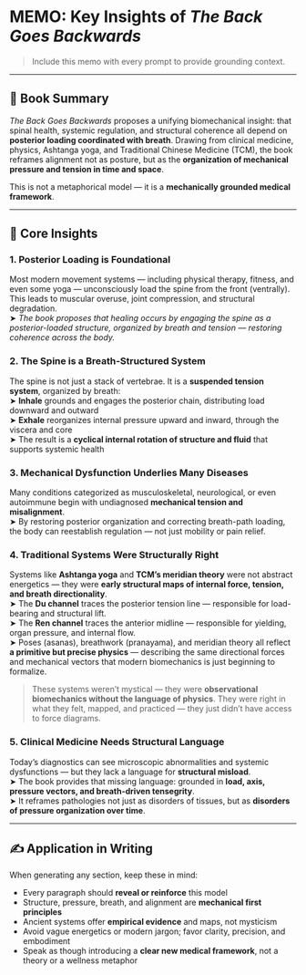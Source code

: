 # MEMO: Key Insights of *The Back Goes Backwards*

> Include this memo with every prompt to provide grounding context.

---

## 📘 Book Summary

*The Back Goes Backwards* proposes a unifying biomechanical insight: that spinal health, systemic regulation, and structural coherence all depend on **posterior loading coordinated with breath**. Drawing from clinical medicine, physics, Ashtanga yoga, and Traditional Chinese Medicine (TCM), the book reframes alignment not as posture, but as the **organization of mechanical pressure and tension in time and space**.

This is not a metaphorical model — it is a **mechanically grounded medical framework**.

---

## 🔑 Core Insights

### 1. Posterior Loading is Foundational  
Most modern movement systems — including physical therapy, fitness, and even some yoga — unconsciously load the spine from the front (ventrally). This leads to muscular overuse, joint compression, and structural degradation.  
➤ *The book proposes that healing occurs by engaging the spine as a posterior-loaded structure, organized by breath and tension — restoring coherence across the body.*

### 2. The Spine is a Breath-Structured System  
The spine is not just a stack of vertebrae. It is a **suspended tension system**, organized by breath:  
➤ **Inhale** grounds and engages the posterior chain, distributing load downward and outward  
➤ **Exhale** reorganizes internal pressure upward and inward, through the viscera and core  
➤ The result is a **cyclical internal rotation of structure and fluid** that supports systemic health

### 3. Mechanical Dysfunction Underlies Many Diseases  
Many conditions categorized as musculoskeletal, neurological, or even autoimmune begin with undiagnosed **mechanical tension and misalignment**.  
➤ By restoring posterior organization and correcting breath-path loading, the body can reestablish regulation — not just mobility or pain relief.

### 4. Traditional Systems Were Structurally Right  
Systems like **Ashtanga yoga** and **TCM’s meridian theory** were not abstract energetics — they were **early structural maps of internal force, tension, and breath directionality**.  
➤ The **Du channel** traces the posterior tension line — responsible for load-bearing and structural lift.  
➤ The **Ren channel** traces the anterior midline — responsible for yielding, organ pressure, and internal flow.  
➤ Poses (asanas), breathwork (pranayama), and meridian theory all reflect **a primitive but precise physics** — describing the same directional forces and mechanical vectors that modern biomechanics is just beginning to formalize.  

> These systems weren’t mystical — they were **observational biomechanics without the language of physics**. They were right in what they felt, mapped, and practiced — they just didn’t have access to force diagrams.

### 5. Clinical Medicine Needs Structural Language  
Today’s diagnostics can see microscopic abnormalities and systemic dysfunctions — but they lack a language for **structural misload**.  
➤ The book provides that missing language: grounded in **load, axis, pressure vectors, and breath-driven tensegrity**.  
➤ It reframes pathologies not just as disorders of tissues, but as **disorders of pressure organization over time**.

---

## ✍️ Application in Writing

When generating any section, keep these in mind:
- Every paragraph should **reveal or reinforce** this model  
- Structure, pressure, breath, and alignment are **mechanical first principles**  
- Ancient systems offer **empirical evidence** and maps, not mysticism  
- Avoid vague energetics or modern jargon; favor clarity, precision, and embodiment  
- Speak as though introducing a **clear new medical framework**, not a theory or a wellness metaphor

